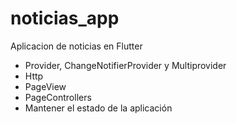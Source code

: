 # noticias_app

Aplicacion de noticias en Flutter

- Provider, ChangeNotifierProvider y Multiprovider
- Http
- PageView
- PageControllers
- Mantener el estado de la aplicación
